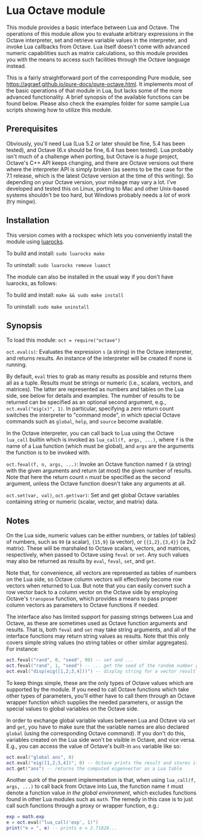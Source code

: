# Lua Octave module

This module provides a basic interface between Lua and Octave. The operations of this module allow you to evaluate arbitrary expressions in the Octave interpreter, set and retrieve variable values in the interpreter, and invoke Lua callbacks from Octave. Lua itself doesn't come with advanced numeric capabilities such as matrix calculations, so this module provides you with the means to access such facilities through the Octave language instead.

This is a fairly straightforward port of the corresponding Pure module, see <https://agraef.github.io/pure-docs/pure-octave.html>. It implements most of the basic operations of that module in Lua, but lacks some of the more advanced functionality. A brief synopsis of the available functions can be found below. Please also check the examples folder for some sample Lua scripts showing how to utilize this module.

## Prerequisites

Obviously, you'll need Lua (Lua 5.2 or later should be fine, 5.4 has been tested), and Octave (6.x should be fine, 6.4 has been tested). Lua probably isn't much of a challenge when porting, but Octave is a *huge* project, Octave's C++ API keeps changing, and there are Octave versions out there where the interpreter API is simply broken (as seems to be the case for the 7.1 release, which is the latest Octave version at the time of this writing). So depending on your Octave version, your mileage may vary a lot. I've developed and tested this on Linux, porting to Mac and other Unix-based systems shouldn't be too hard, but Windows probably needs a *lot* of work (try mingw).

## Installation

This version comes with a rockspec which lets you conveniently install the module using [luarocks](https://luarocks.org/).

To build and install: `sudo luarocks make`

To uninstall: `sudo luarocks remove luaoct`

The module can also be installed in the usual way if you don't have luarocks, as follows:

To build and install: `make && sudo make install`

To uninstall: `sudo make uninstall`

## Synopsis

To load this module: `oct = require("octave")`

`oct.eval(s)`: Evaluates the expression `s` (a string) in the Octave interpreter, and returns results. An instance of the interpreter will be created if none is running.

By default, `eval` tries to grab as many results as possible and returns them all as a tuple. Results must be strings or numeric (i.e., scalars, vectors, and matrices). The latter are represented as numbers and tables on the Lua side, see below for details and examples. The number of results to be returned can be specified as an optional second argument, e.g., `oct.eval("eig(x)", 1)`. In particular, specifying a zero return count switches the interpreter to "command mode", in which special Octave commands such as `global`, `help`, and `source` become available.

In the Octave interpreter, you can call back to Lua using the Octave `lua_call` builtin which is invoked as `lua_call(f, args, ...)`, where `f` is the name of a Lua function (which must be global), and `args` are the arguments the function is to be invoked with.

`oct.feval(f, n, args, ...)`: Invoke an Octave function named `f` (a string) with the given arguments and return (at most) the given number of results. Note that here the return count `n` *must* be specified as the second argument, unless the Octave function doesn't take any arguments at all.

`oct.set(var, val)`, `oct.get(var)`: Set and get global Octave variables containing string or numeric (scalar, vector, and matrix) data.

## Notes

On the Lua side, numeric values can be either numbers, or tables (of tables) of numbers, such as `99` (a scalar), `{15,9}` (a vector), or `{{1,2},{3,4}}` (a 2x2 matrix). These will be marshaled to Octave scalars, vectors, and matrices, respectively, when passed to Octave using `feval` or `set`. Any such values may also be returned as results by `eval`, `feval`, `set`, and `get`.

Note that, for convenience, all vectors are represented as tables of numbers on the Lua side, so Octave column vectors will effectively become row vectors when returned to Lua. But note that you can easily convert such a row vector back to a column vector on the Octave side by employing Octave's `transpose` function, which provides a means to pass proper column vectors as parameters to Octave functions if needed.

The interface also has limited support for passing strings between Lua and Octave, as these are sometimes used as Octave function arguments and results. That is, both `feval` and `set` may take string arguments, and all of the interface functions may return string values as results. Note that this only covers simple string values (no string tables or other similar aggregates). For instance:

~~~lua
oct.feval("rand", 0, "seed", 99) -- set and ...
oct.feval("rand", 1, "seed") -- ... get the seed of the random number generator
oct.eval("disp(eig([1,2;3,4]))") -- display string for a vector result
~~~

To keep things simple, these are the only types of Octave values which are supported by the module. If you need to call Octave functions which take other types of parameters, you'll either have to call them through an Octave wrapper function which supplies the needed parameters, or assign the special values to global variables on the Octave side.

In order to exchange global variable values between Lua and Octave via `set` and `get`, you have to make sure that the variable names are also declared `global` (using the corresponding Octave command). If you don't do this, variables created on the Lua side won't be visible in Octave, and vice versa. E.g., you can access the value of Octave's built-in `ans` variable like so:

~~~lua
oct.eval("global ans", 0)
oct.eval("eig([1,2;3,4])", 0) -- Octave prints the result and stores it in ans
oct.get("ans") -- returns the computed eigenvector as a Lua table
~~~

Another quirk of the present implementation is that, when using `lua_call(f, args, ...)` to call back from Octave into Lua, the function name `f` must denote a function value *in the global environment*, which excludes functions found in other Lua modules such as `math`. The remedy in this case is to just call such functions through a proxy or wrapper function, e.g.:

~~~lua
exp = math.exp
e = oct.eval("lua_call('exp', 1)")
print("e = ", e) -- prints e = 2.71828...
~~~

